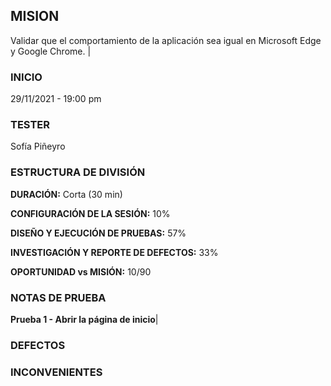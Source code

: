 ## MISION
Validar que el comportamiento de la aplicación sea igual en Microsoft Edge y Google Chrome. |

### INICIO 
29/11/2021 - 19:00 pm
### TESTER
Sofía Piñeyro
### ESTRUCTURA DE DIVISIÓN
**DURACIÓN:** Corta (30 min) 

**CONFIGURACIÓN DE LA SESIÓN:** 10%

**DISEÑO Y EJECUCIÓN DE PRUEBAS:** 57% 

**INVESTIGACIÓN Y REPORTE DE DEFECTOS:** 33% 

**OPORTUNIDAD vs MISIÓN:** 10/90

### NOTAS DE PRUEBA 
**Prueba 1 - Abrir la página de inicio**|
### DEFECTOS
### INCONVENIENTES